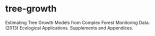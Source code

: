 # tree-growth
Estimating Tree Growth Models from Complex Forest Monitoring Data. (2013) Ecological Applications. Supplements and Appendices.
